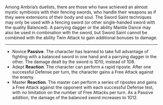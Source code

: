 Among Ambria’s duelists, there are those who have achieved an almost mystic symbiosis with their fencing swords, who handle their weapons as if they were extensions of their body and soul. The Sword Saint techniques may only be used with a fencing sword (or other single-handed sword with the quality Balanced). A parrying dagger or the ability Mantle Dance may also be used in combination with the sword, but Sword Saint cannot be combined with the ability Twin Attack to gain additional bonuses to damage.

---
- Novice **Passive**. The character has learned to take full advantage of fighting with a balanced sword in one hand and a parrying dagger in the other. The damage dealt by the sword is 1D10, instead of 1D8.
- Adept **Reaction**. The character can perform a rapid riposte. After one successful Defense per turn, the character gains a Free Attack against the enemy.
- Master **Reaction**. The master can perform a series of ripostes and gains a Free Attack against the opponent with each successful Defense test, with no limitation on the number of Free Attacks per turn. As a Passive addition, the damage of the balanced sword increases to 1D12.